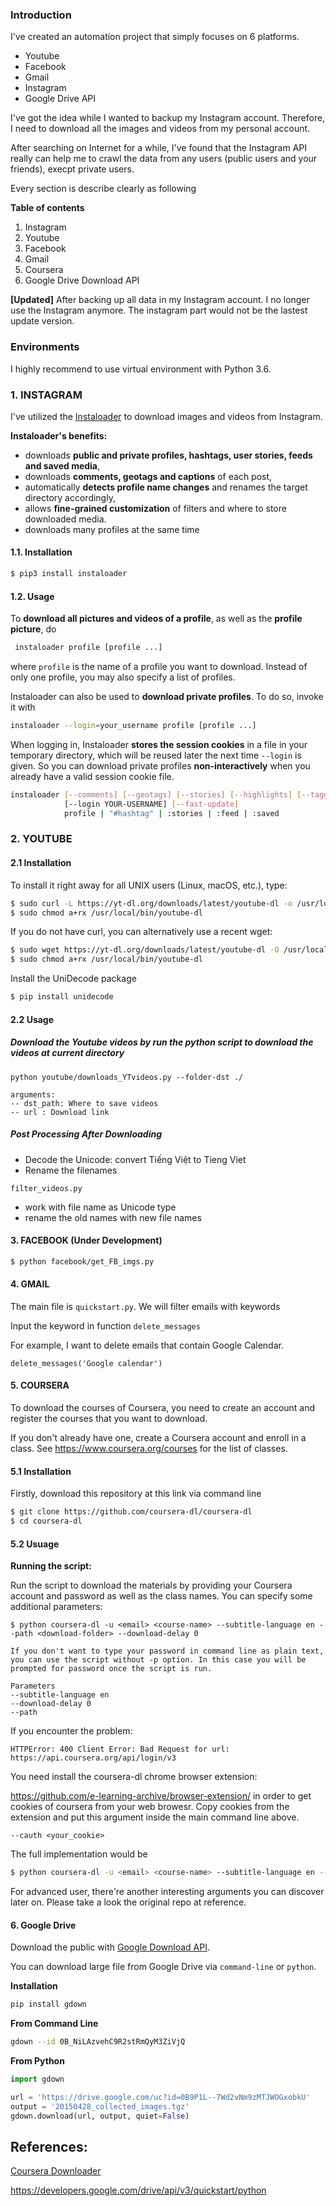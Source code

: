 ### Introduction

I've created an automation project that simply focuses on 6 platforms. 

* Youtube
* Facebook
* Gmail
* Instagram
* Google Drive API 

I've got the idea while I wanted to backup my Instagram account. Therefore, I need to download all the images and videos from my personal account. 

After searching on Internet for a while, I've found that the Instagram API really can help me to crawl the data from any users (public users and your friends), execpt private users.

Every section is describe clearly as following

**Table of contents**

1. Instagram
2. Youtube
3. Facebook
4. Gmail
5. Coursera
6. Google Drive Download API

**[Updated]**
After backing up all data in my Instagram account. I no longer use the Instagram anymore. The instagram part would not be the lastest update version. 

### Environments

I highly recommend to use virtual environment with Python 3.6.

### 1. INSTAGRAM

I've utilized the [Instaloader](https://github.com/instaloader/instaloader) to download images and videos from Instagram. 

**Instaloader's benefits:**

- downloads **public and private profiles, hashtags, user stories, feeds and saved media**,
- downloads **comments, geotags and captions** of each post,
- automatically **detects profile name changes** and renames the target directory accordingly,
- allows **fine-grained customization** of filters and where to store downloaded media.
- downloads many profiles at the same time

#### 1.1. Installation

```bash
$ pip3 install instaloader
```

#### 1.2. Usage

To **download all pictures and videos of a profile**, as well as the **profile picture**, do

```bash
 instaloader profile [profile ...]
```

where `profile` is the name of a profile you want to download. Instead of only one profile, you may also specify a list of profiles.

Instaloader can also be used to **download private profiles**. To do so, invoke it with

```bash
instaloader --login=your_username profile [profile ...]
```

When logging in, Instaloader **stores the session cookies** in a file in your temporary directory, which will be reused later the next time `--login` is given. So you can download private profiles **non-interactively** when you already have a valid session cookie file.

```bash
instaloader [--comments] [--geotags] [--stories] [--highlights] [--tagged]
            [--login YOUR-USERNAME] [--fast-update]
            profile | "#hashtag" | :stories | :feed | :saved
```

### 2. YOUTUBE

#### 2.1 Installation

To install it right away for all UNIX users (Linux, macOS, etc.), type:
```bash
$ sudo curl -L https://yt-dl.org/downloads/latest/youtube-dl -o /usr/local/bin/youtube-dl
$ sudo chmod a+rx /usr/local/bin/youtube-dl
```

If you do not have curl, you can alternatively use a recent wget:

```bash
$ sudo wget https://yt-dl.org/downloads/latest/youtube-dl -O /usr/local/bin/youtube-dl
$ sudo chmod a+rx /usr/local/bin/youtube-dl
```
Install the UniDecode package
```bash
$ pip install unidecode
```
#### 2.2 Usage

##### Download the Youtube videos by run the python script to download the videos at current directory

```
python youtube/downloads_YTvideos.py --folder-dst ./ 
```

```
arguments:
-- dst_path: Where to save videos
-- url : Download link
```

##### Post Processing After Downloading

* Decode the Unicode: convert Tiếng Việt to Tieng Viet
* Rename the filenames 

`filter_videos.py`

* work with file name as Unicode type
* rename the old names with new file names

#### 3. FACEBOOK (Under Development)

```bash
$ python facebook/get_FB_imgs.py
```

#### 4. GMAIL

The main file is `quickstart.py`. We will filter emails with keywords

Input the keyword in function `delete_messages`

For example, I want to delete emails that contain Google Calendar. 

```
delete_messages('Google calendar')
```

#### 5. COURSERA

To download the courses of Coursera, you need to create an account and register the courses that you want to download. 

If you don't already have one, create a Coursera account and enroll in a class. See https://www.coursera.org/courses for the list of classes.

#### 5.1 Installation

Firstly, download this repository at this link via command line

```bash
$ git clone https://github.com/coursera-dl/coursera-dl
$ cd coursera-dl
```

#### 5.2 Usuage

**Running the script:**

Run the script to download the materials by providing your Coursera account and password as well as the class names. You can specify some additional parameters:

```
$ python coursera-dl -u <email> <course-name> --subtitle-language en --path <download-folder> --download-delay 0 
```

```
If you don't want to type your password in command line as plain text, you can use the script without -p option. In this case you will be prompted for password once the script is run.

Parameters
--subtitle-language en
--download-delay 0 
--path 
```

If you encounter the problem: 

```
HTTPError: 400 Client Error: Bad Request for url: https://api.coursera.org/api/login/v3 
```

You need install the coursera-dl chrome browser extension:

https://github.com/e-learning-archive/browser-extension/ in order to get cookies of coursera from your web browesr. Copy cookies from the extension and put this argument inside the main command line above.

```
--cauth <your_cookie>
```

The full implementation would be

```bash
$ python coursera-dl -u <email> <course-name> --subtitle-language en --path <download-folder> --download-delay 0 --cauth <your_cookie>
```

For advanced user, there're another interesting arguments you can discover later on. Please take a look the original repo at reference. 

####  6. Google Drive
Download the public with [Google Download API](https://pypi.org/project/gdown/). 

You can download large file from Google Drive via `command-line` or `python`. 

**Installation**

```bash
pip install gdown
```

**From Command Line**

```bash
gdown --id 0B_NiLAzvehC9R2stRmQyM3ZiVjQ
```

**From Python**

```python
import gdown

url = 'https://drive.google.com/uc?id=0B9P1L--7Wd2vNm9zMTJWOGxobkU'
output = '20150428_collected_images.tgz'
gdown.download(url, output, quiet=False)
```

## References:

[Coursera Downloader](https://github.com/coursera-dl/coursera-dl)

https://developers.google.com/drive/api/v3/quickstart/python

